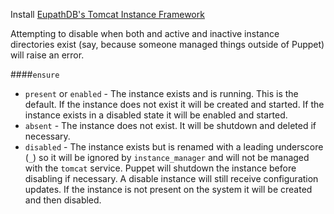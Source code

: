 Install [EupathDB's Tomcat Instance Framework](https://github.com/EuPathDB/tomcat-instance-framework)

Attempting to disable when both and active and inactive instance directories exist (say, because someone managed things outside of Puppet) will raise an error.

####`ensure`

  - `present` or `enabled` - The instance exists and is running. This is the default. If the instance does not exist it will be created and started. If the instance exists in a disabled state it will be enabled and started.
  - `absent` - The instance does not exist. It will be shutdown and deleted if necessary.
  - `disabled` - The instance exists but is renamed with a leading underscore (`_`) so it will be ignored by `instance_manager` and will not be managed with the `tomcat` service. Puppet will shutdown the instance before disabling if necessary. A disable instance will still receive configuration updates. If the instance is not present on the system it will be created and then disabled.
